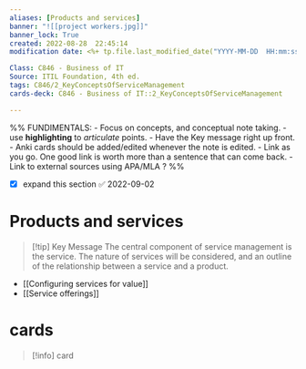 ```yaml
---
aliases: [Products and services]
banner: "![[project workers.jpg]]"
banner_lock: True
created: 2022-08-28  22:45:14
modification date: <%+ tp.file.last_modified_date("YYYY-MM-DD  HH:mm:ss") %>

Class: C846 - Business of IT
Source: ITIL Foundation, 4th ed.
tags: C846/2_KeyConceptsOfServiceManagement
cards-deck: C846 - Business of IT::2_KeyConceptsOfServiceManagement

---
```

%%
	FUNDIMENTALS:
	- Focus on concepts, and conceptual note taking.
	- use __highlighting__ to _articulate_ points.
	- Have the Key message right up front.
	- Anki cards should be added/edited whenever the note is edited.
	- Link as you go. One good link is worth more than a sentence that can come back.
	- Link to external sources using APA/MLA ? %%

- [x] expand this section ✅ 2022-09-02
# Products and services
>[!tip] Key Message
>The central component of service management is the service. The nature of services will be considered, and an outline of the relationship between a service and a product.

- [[Configuring services for value]]
- [[Service offerings]]


# cards
>[!info] card
>